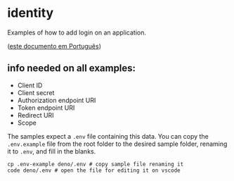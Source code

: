 # identity
Examples of how to add login on an application.

([este documento em Português](LEIAME.md))

## info needed on all examples:

- Client ID
- Client secret
- Authorization endpoint URI
- Token endpoint URI
- Redirect URI
- Scope

The samples expect a `.env` file containing this data. You can copy the `.env.example` file from the
root folder to the desired sample folder, renaming it to `.env`,  and fill in the blanks.

```shell
cp .env-example deno/.env # copy sample file renaming it
code deno/.env # open the file for editing it on vscode
```
